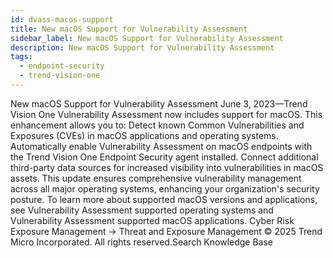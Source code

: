 ```yaml
---
id: dvass-macos-support
title: New macOS Support for Vulnerability Assessment
sidebar_label: New macOS Support for Vulnerability Assessment
description: New macOS Support for Vulnerability Assessment
tags:
  - endpoint-security
  - trend-vision-one
---
```


 New macOS Support for Vulnerability Assessment June 3, 2023—Trend Vision One Vulnerability Assessment now includes support for macOS. This enhancement allows you to: Detect known Common Vulnerabilities and Exposures (CVEs) in macOS applications and operating systems. Automatically enable Vulnerability Assessment on macOS endpoints with the Trend Vision One Endpoint Security agent installed. Connect additional third-party data sources for increased visibility into vulnerabilities in macOS assets. This update ensures comprehensive vulnerability management across all major operating systems, enhancing your organization's security posture. To learn more about supported macOS versions and applications, see Vulnerability Assessment supported operating systems and Vulnerability Assessment supported macOS applications. Cyber Risk Exposure Management → Threat and Exposure Management © 2025 Trend Micro Incorporated. All rights reserved.Search Knowledge Base